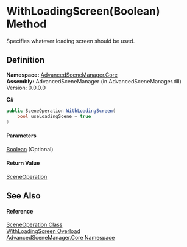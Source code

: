 # WithLoadingScreen(Boolean) Method

Specifies whatever loading screen should be used.

## Definition

**Namespace:** [AdvancedSceneManager.Core](N_AdvancedSceneManager_Core.md)\
**Assembly:** AdvancedSceneManager (in AdvancedSceneManager.dll) Version: 0.0.0.0

**C#**

```c#
public SceneOperation WithLoadingScreen(
	bool useLoadingScene = true
)
```

#### Parameters

&#x20; [Boolean](https://learn.microsoft.com/dotnet/api/system.boolean)  (Optional)&#x20;

#### Return Value

[SceneOperation](T_AdvancedSceneManager_Core_SceneOperation.md)

## See Also

#### Reference

[SceneOperation Class](T_AdvancedSceneManager_Core_SceneOperation.md)\
[WithLoadingScreen Overload](Overload_AdvancedSceneManager_Core_SceneOperation_WithLoadingScreen.md)\
[AdvancedSceneManager.Core Namespace](N_AdvancedSceneManager_Core.md)
